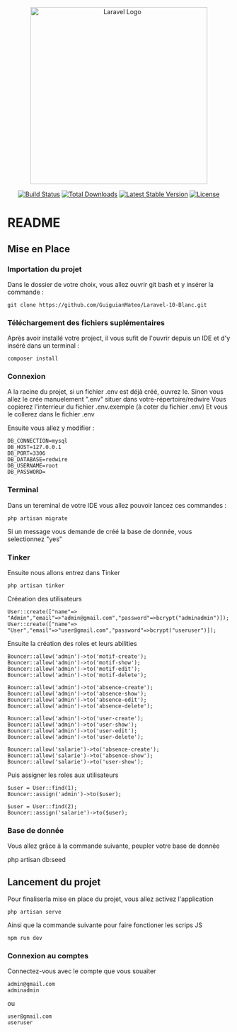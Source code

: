 <p align="center"><a href="https://laravel.com" target="_blank"><img src="https://raw.githubusercontent.com/laravel/art/master/logo-lockup/5%20SVG/2%20CMYK/1%20Full%20Color/laravel-logolockup-cmyk-red.svg" width="400" alt="Laravel Logo"></a></p>

<p align="center">
<a href="https://github.com/laravel/framework/actions"><img src="https://github.com/laravel/framework/workflows/tests/badge.svg" alt="Build Status"></a>
<a href="https://packagist.org/packages/laravel/framework"><img src="https://img.shields.io/packagist/dt/laravel/framework" alt="Total Downloads"></a>
<a href="https://packagist.org/packages/laravel/framework"><img src="https://img.shields.io/packagist/v/laravel/framework" alt="Latest Stable Version"></a>
<a href="https://packagist.org/packages/laravel/framework"><img src="https://img.shields.io/packagist/l/laravel/framework" alt="License"></a>
</p>

# README
## Mise en Place
### Importation du projet

Dans le dossier de votre choix, vous allez ouvrir git bash et y insérer la commande :

    git clone https://github.com/GuiguianMateo/Laravel-10-Blanc.git
    
### Téléchargement des fichiers suplémentaires

Après avoir installé votre project, il vous sufit de l'ouvrir depuis un IDE et d'y inséré dans un terminal :

    composer install

### Connexion

A la racine du projet, si un fichier .env est déjà créé, ouvrez le. Sinon vous allez le crée manuelement ".env" situer dans votre-répertoire/redwire
Vous copierez l'interrieur du fichier .env.exemple (à coter du fichier .env)
Et vous le collerez dans le fichier .env

Ensuite vous allez y modifier :

    DB_CONNECTION=mysql
    DB_HOST=127.0.0.1
    DB_PORT=3306
    DB_DATABASE=redwire
    DB_USERNAME=root
    DB_PASSWORD=

### Terminal
Dans un tereminal de votre IDE vous allez pouvoir lancez ces commandes :

    php artisan migrate

Si un message vous demande de créé la base de donnée, vous selectionnez "yes"

### Tinker

Ensuite nous allons entrez dans Tinker

    php artisan tinker

Créeation des utilisateurs

    User::create(["name"=> "Admin","email"=>"admin@gmail.com","password"=>bcrypt("adminadmin")]);
    User::create(["name"=> "User","email"=>"user@gmail.com","password"=>bcrypt("useruser")]);

Ensuite la création des roles et leurs abilities

    Bouncer::allow('admin')->to('motif-create');
    Bouncer::allow('admin')->to('motif-show');
    Bouncer::allow('admin')->to('motif-edit');
    Bouncer::allow('admin')->to('motif-delete');
    
    Bouncer::allow('admin')->to('absence-create');
    Bouncer::allow('admin')->to('absence-show');
    Bouncer::allow('admin')->to('absence-edit');
    Bouncer::allow('admin')->to('absence-delete');
    
    Bouncer::allow('admin')->to('user-create');
    Bouncer::allow('admin')->to('user-show');
    Bouncer::allow('admin')->to('user-edit');
    Bouncer::allow('admin')->to('user-delete');
    
    Bouncer::allow('salarie')->to('absence-create');
    Bouncer::allow('salarie')->to('absence-show');
    Bouncer::allow('salarie')->to('user-show');

Puis assigner les roles aux utilisateurs

    $user = User::find(1);
    Bouncer::assign('admin')->to($user);

    $user = User::find(2);
    Bouncer::assign('salarie')->to($user);

### Base de donnée

Vous allez grâce à la commande suivante, peupler votre base de donnée

   php artisan db:seed

## Lancement du projet  
Pour finaliserla mise en place du projet, vous allez activez l'application

    php artisan serve

Ainsi que la commande suivante pour faire fonctioner les scrips JS 

    npm run dev

### Connexion au comptes
Connectez-vous avec le compte que vous souaiter

    admin@gmail.com
    adminadmin

ou

    user@gmail.com
    useruser

